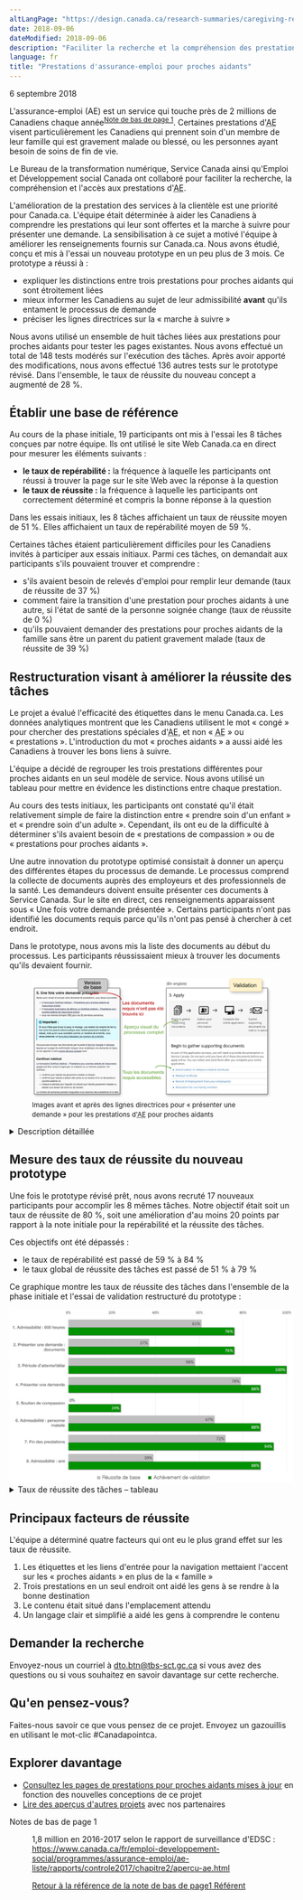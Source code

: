 ```yaml
---
altLangPage: "https://design.canada.ca/research-summaries/caregiving-research-summary.html"
date: 2018-09-06
dateModified: 2018-09-06
description: "Faciliter la recherche et la compréhension des prestations d’assurance-emploi, et l’accès à celles-ci. Date : 2018"
language: fr
title: "Prestations d'assurance-emploi pour proches aidants"
---
```

<p class="post-meta">6 septembre 2018</p>
<p>L'assurance-emploi (AE) est un service qui touche près de 2 millions de Canadiens chaque année<sup id="fn1-0-rf"><a class="fn-lnk" href="#fn1"><span class="wb-inv">Note de bas de page </span>1</a></sup>. Certaines prestations d'<abbr title="assurance-emploi">AE</abbr> visent particulièrement les Canadiens qui prennent soin d'un membre de leur famille qui est gravement malade ou blessé, ou les personnes ayant besoin de soins de fin de vie.</p>
<p>Le Bureau de la transformation numérique, Service Canada ainsi qu'Emploi et Développement social Canada ont collaboré pour faciliter la recherche, la compréhension et l'accès aux prestations d'<abbr title="assurance-emploi">AE</abbr>. </p>
<p>L'amélioration de la prestation des services à la clientèle est une priorité pour Canada.ca. L'équipe était déterminée à aider les Canadiens à comprendre les prestations qui leur sont offertes et la marche à suivre pour présenter une demande. La sensibilisation à ce sujet a motivé l'équipe à améliorer les renseignements fournis sur Canada.ca. Nous avons étudié, conçu et mis à l'essai un nouveau prototype en un peu plus de 3 mois. Ce prototype a réussi à&nbsp;: </p>
<ul>
  <li>expliquer les distinctions entre trois prestations pour proches aidants qui sont étroitement liées </li>
  <li>mieux informer les Canadiens au sujet de leur admissibilité <b>avant</b> qu'ils entament le processus de demande</li>
  <li>préciser les lignes directrices sur la «&nbsp;marche à suivre&nbsp;»</li>
</ul>
<p>Nous avons utilisé un ensemble de huit tâches liées aux prestations pour proches aidants pour tester les pages existantes. Nous avons effectué un total de 148 tests modérés sur l'exécution des tâches. Après avoir apporté des modifications, nous avons effectué 136 autres tests sur le prototype révisé. Dans l'ensemble, le taux de réussite du nouveau concept a augmenté de 28&nbsp;%.</p>
<h2>Établir une base de référence</h2>
<p>Au cours de la phase initiale, 19 participants ont mis à l'essai les 8 tâches conçues par notre équipe. Ils ont utilisé le site Web Canada.ca en direct pour mesurer les éléments suivants&nbsp;:</p>
<ul>
  <li><b>le taux de repérabilité&nbsp;:</b> la fréquence à laquelle les participants ont réussi à trouver la page sur le site Web avec la réponse à la question</li>
  <li><b>le taux de réussite&nbsp;:</b> la fréquence à laquelle les participants ont correctement déterminé et compris la bonne réponse à la question</li>
</ul>
<p>Dans les essais initiaux, les 8 tâches affichaient un taux de réussite moyen de 51&nbsp;%. Elles affichaient un taux de repérabilité moyen de 59&nbsp;%. </p>
<p>Certaines tâches étaient particulièrement difficiles pour les Canadiens invités à participer aux essais initiaux. Parmi ces tâches, on demandait aux participants s'ils pouvaient trouver et comprendre&nbsp;:</p>
<ul>
  <li>s'ils avaient besoin de relevés d'emploi pour remplir leur demande (taux de réussite de 37&nbsp;%)</li>
  <li>comment faire la transition d'une prestation pour proches aidants à une autre, si l'état de santé de la personne soignée change (taux de réussite de 0&nbsp;%)</li>
  <li>qu'ils pouvaient demander des prestations pour proches aidants de la famille sans être un parent du patient gravement malade (taux de réussite de 39&nbsp;%)</li>
</ul>
<h2>Restructuration visant à améliorer la réussite des tâches</h2>
<p>Le projet a évalué l'efficacité des étiquettes dans le menu Canada.ca. Les données analytiques montrent que les Canadiens utilisent le mot «&nbsp;congé&nbsp;» pour chercher des prestations spéciales d'<abbr title="assurance-emploi">AE</abbr>, et non «&nbsp;<abbr title="assurance-emploi">AE</abbr>&nbsp;» ou «&nbsp;prestations&nbsp;». L'introduction du mot «&nbsp;proches aidants&nbsp;» a aussi aidé les Canadiens à trouver les bons liens à suivre. </p>
<p>L'équipe a décidé de regrouper les trois prestations différentes pour proches aidants en un seul modèle de service. Nous avons utilisé un tableau pour mettre en évidence les distinctions entre chaque prestation. </p>
<p>Au cours des tests initiaux, les participants ont constaté qu'il était relativement simple de faire la distinction entre «&nbsp;prendre soin d'un enfant&nbsp;» et «&nbsp;prendre soin d'un adulte&nbsp;». Cependant, ils ont eu de la difficulté à déterminer s'ils avaient besoin de «&nbsp;prestations de compassion&nbsp;» ou de «&nbsp;prestations pour proches aidants&nbsp;». </p>
<p>Une autre innovation du prototype optimisé consistait à donner un aperçu des différentes étapes du processus de demande. Le processus comprend la collecte de documents auprès des employeurs et des professionnels de la santé. Les demandeurs doivent ensuite présenter ces documents à Service Canada. Sur le site en direct, ces renseignements apparaissent sous «&nbsp;Une fois votre demande présentée&nbsp;». Certains participants n'ont pas identifié les documents requis parce qu'ils n'ont pas pensé à chercher à cet endroit. </p>
<p>Dans le prototype, nous avons mis la liste des documents au début du processus. Les participants réussissaient mieux à trouver les documents qu'ils devaient fournir. </p>
<figure> <img class="img-responsive" alt="Images avant et après des lignes directrices pour «&nbsp;présenter une demande&nbsp;» pour les prestations d'AE pour proches aidants." src="/resumes-recherche/images/caregiving-before-after-FR.jpg"/>
  <figcaption><small>Images avant et après des lignes directrices pour «&nbsp;présenter une demande&nbsp;» pour les prestations d'<abbr title="assurance-emploi">AE</abbr> pour proches aidants</small></figcaption>
</figure>
<div class="col-md-8 row">
  <details>
    <summary> Description détaillée </summary>
    <p>Deux pages Web sont affichées côte à côte. La page de gauche portant la mention «&nbsp;Version de base&nbsp;» indique qu'il manque du contenu que les utilisateurs s'attendaient à trouver sur la page Web «&nbsp;Une fois votre demande présentée&nbsp;» concernant les prestations pour proches aidants et congés. Une flèche pointe vers la page Web et est assortie de l'annotation «&nbsp;Les documents requis n'ont pas été trouvés ici.&nbsp;»</p>
    <p>La page de droite porte la mention «&nbsp;Validation&nbsp;» et affiche la page «&nbsp;Présenter une demande&nbsp;» avec un ensemble d'icônes décrivant les diverses étapes relatives à la demande. Une flèche pointe vers les étapes et est assortie de l'annotation «&nbsp;Aperçu visuel du processus complet.&nbsp;» </p>
    <p>En dessous, un en-tête intitulé «&nbsp;Commencez à rassembler les documents requis&nbsp;» présente la liste des documents requis. Une flèche pointe vers la liste et est assortie de l'annotation «&nbsp;Tous les documents requis accessibles.&nbsp;»"</p>
  </details>
</div>
<h2>Mesure des taux de réussite du nouveau prototype</h2>
<p>Une fois le prototype révisé prêt, nous avons recruté 17 nouveaux participants pour accomplir les 8 mêmes tâches. Notre objectif était soit un taux de réussite de 80&nbsp;%, soit une amélioration d'au moins 20 points par rapport à la note initiale pour la repérabilité et la réussite des tâches. </p>
<p>Ces objectifs ont été dépassés&nbsp;:</p>
<ul>
  <li>le taux de repérabilité est passé de 59&nbsp;% à 84&nbsp;%</li>
  <li>le taux global de réussite des tâches est passé de 51&nbsp;% à 79&nbsp;%</li>
</ul>
<p>Ce graphique montre les taux de réussite des tâches dans l'ensemble de la phase initiale et l'essai de validation restructuré du prototype&nbsp;:</p>
<div> <img class="img-responsive hidden-sm hidden-xs" alt="Optimisation des prestations d'AE pour proches aidants - taux de réussite d'accomplissement des tâches (tableau)" src="/resumes-recherche/images/caregiving-task-success-chart-FR.jpg"/></div>
<div class="row col-md-8">
  <details>
    <summary> Taux de réussite des tâches – tableau </summary>
    <p>Mesure de base au début du projet, validation sur prototype restructuré par l'équipe de projet.</p>
    <div class="table-bravo">
      <table class="table table-bordered">
        <thead>
          <tr>
            <th scope="col">Tâche</th>
            <th scope="col">Base</th>
            <th scope="col">Validation</th>
          </tr>
        </thead>
        <tbody>
          <tr>
            <td>1. Admissibilité&nbsp;: 600 heures</td>
            <td  >61&nbsp;%</td>
            <td>76&nbsp;%</td>
          </tr>
          <tr>
            <td>2. Présenter une demande&nbsp;: documents</td>
            <td  >41&nbsp;%</td>
            <td>76&nbsp;%</td>
          </tr>
          <tr>
            <td>3. Période d'attente/délai</td>
            <td  >58&nbsp;%</td>
            <td>100&nbsp;%</td>
          </tr>
          <tr>
            <td>4. Présenter une demande</td>
            <td  >79&nbsp;%</td>
            <td>88&nbsp;%</td>
          </tr>
          <tr>
            <td>5. Soutien de compassion</td>
            <td  >0&nbsp;%</td>
            <td>24&nbsp;%</td>
          </tr>
          <tr>
            <td>6. Admissibilité&nbsp;: personne malade </td>
            <td  >67&nbsp;%</td>
            <td>88&nbsp;%</td>
          </tr>
          <tr>
            <td>7. Fin des prestations </td>
            <td  >72&nbsp;%</td>
            <td>94&nbsp;%</td>
          </tr>
          <tr>
            <td>8. Admissibilité&nbsp;: ami </td>
            <td  >39&nbsp;%</td>
            <td>88&nbsp;%</td>
          </tr>
        </tbody>
      </table>
    </div>
  </details>
</div>
<h2>Principaux facteurs de réussite</h2>
<p>L'équipe a déterminé quatre facteurs qui ont eu le plus grand effet sur les taux de réussite. </p>
<ol>
  <li>Les étiquettes et les liens d'entrée pour la navigation mettaient l'accent sur les «&nbsp;proches aidants&nbsp;» en plus de la «&nbsp;famille&nbsp;»</li>
  <li>Trois prestations en un seul endroit ont aidé les gens à se rendre à la bonne destination</li>
  <li>Le contenu était situé dans l'emplacement attendu</li>
  <li>Un langage clair et simplifié a aidé les gens à comprendre le contenu</li>
</ol>
<h2>Demander la recherche</h2>
<p>Envoyez-nous un courriel à <a href="mailto:dto.btn@tbs-sct.gc.ca">dto.btn@tbs-sct.gc.ca</a> si vous avez des questions ou si vous souhaitez en savoir davantage sur cette recherche.</p>
<h2>Qu'en pensez-vous? </h2>
<p>Faites-nous savoir ce que vous pensez de ce projet. Envoyez un gazouillis en utilisant le mot-clic #Canadapointca.</p>
<h2>Explorer davantage</h2>
<ul>
  <li><a href="https://www.canada.ca/fr/services/prestations/ae/proches-aidants.html">Consultez les pages de prestations pour proches aidants mises à jour</a> en fonction des nouvelles conceptions de ce projet</li>
  <li><a href=" {{ '/pages/apercu-projet.html' | prepend: site.urlalt[ page.language ] }} ">Lire des aperçus d'autres projets</a> avec nos partenaires</li>
</ul>
<div class="col-md-12">
  <aside class="wb-fnote" role="note">
    <dl>
      <dt>Notes de bas de page 1</dt>
      <dd id="fn1">
        <p>1,8 million en 2016-2017 selon le rapport de surveillance d'EDSC&nbsp;:<a href="https://www.canada.ca/fr/emploi-developpement-social/programmes/assurance-emploi/ae-liste/rapports/controle2017/chapitre2/apercu-ae.html"> https://www.canada.ca/fr/emploi-developpement-social/programmes/assurance-emploi/ae-liste/rapports/controle2017/chapitre2/apercu-ae.html </a></p>
        <p class="fn-rtn"> <a href="#fn1-0-rf"><span class="wb-inv">Retour à la référence de la note de bas de page</span>1<span class="wb-inv"> Référent</span></a> </p>
      </dd>
    </dl>
  </aside>
</div>